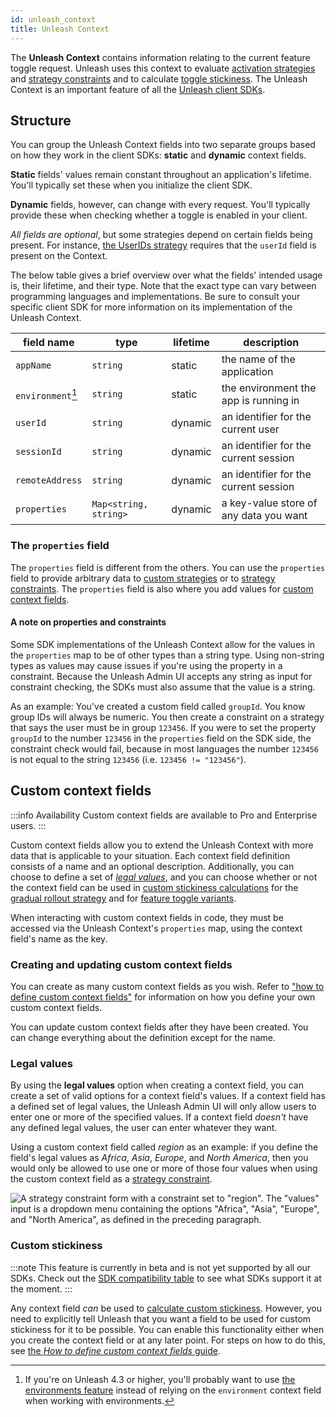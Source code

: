 ```yaml
---
id: unleash_context
title: Unleash Context
---
```


The **Unleash Context** contains information relating to the current feature toggle request. Unleash uses this context to evaluate [activation strategies](activation-strategies.md) and [strategy constraints](../advanced/strategy-constraints.md) and to calculate [toggle stickiness](../advanced/stickiness.md). The Unleash Context is an important feature of all the [Unleash client SDKs](../sdks/index.md).

## Structure

You can group the Unleash Context fields into two separate groups based on how they work in the client SDKs: **static**  and **dynamic** context fields.

**Static** fields' values remain constant throughout an application's lifetime. You'll typically set these when you initialize the client SDK.

**Dynamic** fields, however, can change with every request. You'll typically provide these when checking whether a toggle is enabled in your client.

_All fields are optional_, but some strategies depend on certain fields being present. For instance, [the UserIDs strategy](activation-strategies.md#userids) requires that the `userId` field is present on the Context.

The below table gives a brief overview over what the fields' intended usage is, their lifetime, and their type. Note that the exact type can vary between programming languages and implementations. Be sure to consult your specific client SDK for more information on its implementation of the Unleash Context.

| field name        | type                  | lifetime | description                            |
|-------------------|-----------------------|----------|----------------------------------------|
| `appName`         | `string`              | static   | the name of the application            |
| `environment`[^1] | `string`              | static   | the environment the app is running in  |
| `userId`          | `string`              | dynamic  | an identifier for the current user     |
| `sessionId`       | `string`              | dynamic  | an identifier for the current session  |
| `remoteAddress`   | `string`              | dynamic  | an identifier for the current session  |
| `properties`      | `Map<string, string>` | dynamic  | a key-value store of any data you want |


### The `properties` field

The `properties` field is different from the others. You can use the `properties` field to provide arbitrary data to [custom strategies](../advanced/custom-activation-strategy.md) or to [strategy constraints](../advanced/strategy-constraints.md). The `properties` field is also where you add values for [custom context fields](#custom-context-fields).


#### A note on properties and constraints

Some SDK implementations of the Unleash Context allow for the values in the `properties` map to be of other types than a string type. Using non-string types as values may cause issues if you're using the property in a constraint. Because the Unleash Admin UI accepts any string as input for constraint checking, the SDKs must also assume that the value is a string.

As an example: You've created a custom field called `groupId`. You know group IDs will always be numeric. You then create a constraint on a strategy that says the user must be in group `123456`. If you were to set the property `groupId` to the number `123456` in the `properties` field on the SDK side, the constraint check would fail, because in most languages the number `123456` is not equal to the string `123456` (i.e. `123456 != "123456"`).



## Custom context fields

:::info Availability
Custom context fields are available to Pro and Enterprise users.
:::

Custom context fields allow you to extend the Unleash Context with more data that is applicable to your situation. Each context field definition consists of a name and an optional description. Additionally, you can choose to define a set of [_legal values_](#legal-values "legal values for custom context fields"), and you can choose whether or not the context field can be used in [custom stickiness calculations](../advanced/stickiness.md#custom-stickiness) for the [gradual rollout strategy](activation-strategies.md#customize-stickiness-beta) and for [feature toggle variants](../advanced/feature-toggle-variants.md).

When interacting with custom context fields in code, they must be accessed via the Unleash Context's `properties` map, using the context field's name as the key.

### Creating and updating custom context fields

You can create as many custom context fields as you wish. Refer to ["how to define custom context fields"](../how-to/how-to-define-custom-context-fields) for information on how you define your own custom context fields.

You can update custom context fields after they have been created. You can change everything about the definition except for the name.

### Legal values

By using the **legal values** option when creating a context field, you can create a set of valid options for a context field's values.
If a context field has a defined set of legal values, the Unleash Admin UI will only allow users to enter one or more of the specified values. If a context field _doesn't_ have any defined legal values, the user can enter whatever they want.

Using a custom context field called _region_ as an example: if you define the field's legal values as _Africa_, _Asia_, _Europe_, and _North America_, then you would only be allowed to use one or more of those four values when using the custom context field as a [strategy constraint](../advanced/strategy-constraints.md).

![A strategy constraint form with a constraint set to "region". The "values" input is a dropdown menu containing the options "Africa", "Asia", "Europe", and "North America", as defined in the preceding paragraph.](/img/constraints_legal_values.png)

### Custom stickiness

:::note
This feature is currently in beta and is not yet supported by all our SDKs. Check out the [SDK compatibility table](../sdks/index.md#server-side-sdk-compatibility-table) to see what SDKs support it at the moment.
:::

Any context field _can_ be used to [calculate custom stickiness](../advanced/stickiness.md#custom-stickiness). However, you need to explicitly tell Unleash that you want a field to be used for custom stickiness for it to be possible. You can enable this functionality either when you create the context field or at any later point. For steps on how to do this, see [the _How to define custom context fields_ guide](../how-to/how-to-define-custom-context-fields).



[^1]: If you're on Unleash 4.3 or higher, you'll probably want to use [the environments feature](../user_guide/environments.md) instead of relying on the `environment` context field when working with environments.
